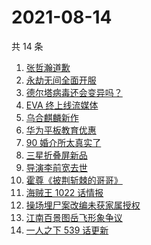 # 2021-08-14

共 14 条

<!-- BEGIN ZHIHUSEARCH -->
<!-- 最后更新时间 Sat Aug 14 2021 02:12:43 GMT+0800 (China Standard Time) -->
1. [张哲瀚道歉](https://www.zhihu.com/search?q=张哲瀚)
1. [永劫无间全面开服](https://www.zhihu.com/search?q=永劫无间)
1. [德尔塔病毒还会变异吗？](https://www.zhihu.com/search?q=德尔塔)
1. [EVA 终上线流媒体](https://www.zhihu.com/search?q=eva)
1. [乌合麒麟新作](https://www.zhihu.com/search?q=乌合麒麟)
1. [华为平板教育优惠](https://www.zhihu.com/search?q=华为平板)
1. [90 婚介所太真实了](https://www.zhihu.com/search?q=90婚介所)
1. [三星折叠屏新品](https://www.zhihu.com/search?q=三星折叠屏)
1. [导演李前宽去世](https://www.zhihu.com/search?q=李前宽)
1. [霍尊《披荆斩棘的哥哥》](https://www.zhihu.com/search?q=霍尊)
1. [海贼王 1022 话情报](https://www.zhihu.com/search?q=海贼王)
1. [操场埋尸案改编未获家属授权](https://www.zhihu.com/search?q=操场埋尸案)
1. [江南百景图岳飞形象争议](https://www.zhihu.com/search?q=江南百景图)
1. [一人之下 539 话更新](https://www.zhihu.com/search?q=一人之下)
<!-- END ZHIHUSEARCH -->
